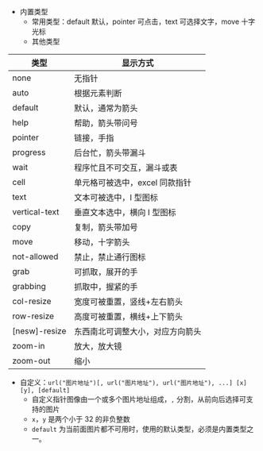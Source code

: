 - 内置类型
	- 常用类型：default 默认，pointer 可点击，text 可选择文字，move 十字光标
	- 其他类型

| 类型           | 显示方式                         |
| -------------- | -------------------------------- |
| none           | 无指针                           |
| auto           | 根据元素判断                     |
| default        | 默认，通常为箭头                 |
| help           | 帮助，箭头带问号                 |
| pointer        | 链接，手指                       |
| progress       | 后台忙，箭头带漏斗               |
| wait           | 程序忙且不可交互，漏斗或表       |
| cell           | 单元格可被选中，excel 同款指针   |
| text           | 文本可被选中，I 型图标           |
| vertical-text  | 垂直文本选中，横向 I 型图标      |
| copy           | 复制，箭头带加号                 |
| move           | 移动，十字箭头                   |
| not-allowed    | 禁止，禁止通行图标               |
| grab           | 可抓取，展开的手                 |
| grabbing       | 抓取中，握紧的手                 |
| col-resize     | 宽度可被重置，竖线+左右箭头      |
| row-resize     | 高度可被重置，横线+上下箭头      |
| \[nesw]-resize | 东西南北可调整大小，对应方向箭头 |
| zoom-in        | 放大，放大镜                     |
| zoom-out       | 缩小                             | 

- 自定义：`url("图片地址")[, url("图片地址"), url("图片地址"), ...] [x] [y], [default]`
	- 自定义指针图像由一个或多个图片地址组成，`,` 分割，从前向后选择可支持的图片
	- `x`，`y` 是两个小于 32 的非负整数
	- `default` 为当前面图片都不可用时，使用的默认类型，必须是内置类型之一。

